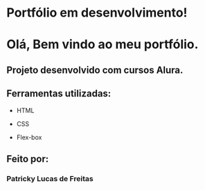 # Portfólio em desenvolvimento!

# Olá, Bem vindo ao meu portfólio.

## Projeto desenvolvido com cursos Alura.

## Ferramentas utilizadas:

* HTML

* CSS

* Flex-box

## Feito por:

### Patricky Lucas de Freitas
